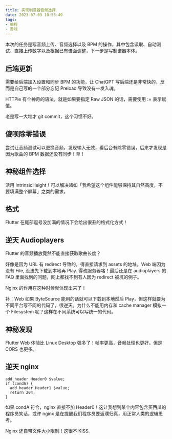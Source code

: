 ```yaml
---
title: 实现制谱器音频选择
date: 2023-07-03 10:55:49
tags:
- 编程
- 游戏
---
```


本次的任务是写音频上传、音频选择以及 BPM 的操作，其中包含读取、自动测试、直接上传数字以及根据已有谱面调整，下一步是写制谱器本体。

## 后端更新

需要给后端加入设置和同步 BPM 的功能，让 ChatGPT 写后端还是非常快的，反而是自己写的一个部分忘记 Preload 导致没有一发入魂。

HTTPie 有个神奇的语法，就是如果要指定 Raw JSON 的话，需要使用 := 表示赋值。

老是写一大堆才 git commit，这个习惯不好。

## 傻呗除零错误

尝试让音频测试可以更换音频，发现输入无效，看后台有除零错误，后来才发现是因为歌曲的 BPM 数据还没有同步！草！

## 神秘组件选择

活用 IntrinsicHeight！可以解决诸如「我希望这个组件能够保持其自然高度，不要填满整个屏幕」之类的需求。

## 格式

Flutter 在尾部逗号没加满的情况下会给出很丑的格式化方式！

## 逆天 Audioplayers

Flutter 的音频播放竟然不能直接获取歌曲长度？

好像是因为 URL 有 redirect 导致的，得直接请求到 assets 的地址。Web 端因为没有 File, 没法先下载到本地再 Play. 得改服务器咯！最后还是在 audioplayers 的 FAQ 里面找到的问题，网上都找不到有人因为 redirect 被坑的例子。

Nginx 的作用在这种时候就体现出来了！

补：Web 如果 ByteSource 能用的话就可以下载到本地然后 Play，但这样就要为不同平台写不同的代码了，很逆天。为什么不能用内存和 cache manager 模拟一个 Filesystem 呢？这样在不同系统可以写统一的代码。

## 神秘发现

Flutter Web 体验比 Linux Desktop 强多了！帧率更高，音频处理也更好。但是 CORS 也更多。

## 逆天 nginx

```nginx
add_header Header0 $value;
if (condA) {
  add_header Header1 $value;
  return 204;
}
```

如果 condA 符合，nginx 直接不加 Header0！这让我想到某个内容包含买西瓜的程序员笑话，或许 nginx 是在提醒我们程序员要返璞归真，用正常人类的逻辑思考。

Nginx 还自带文件大小限制！这很不 KISS.
